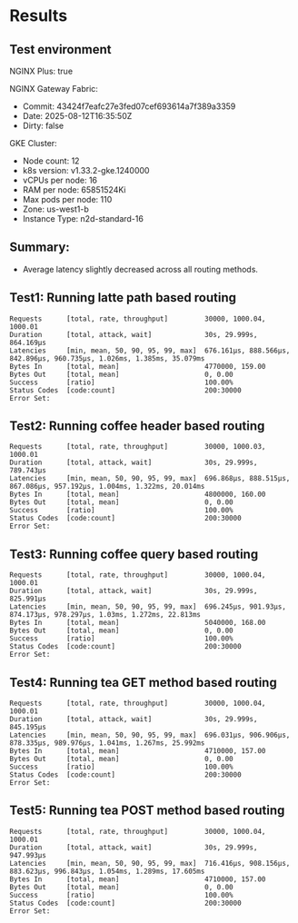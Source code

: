 # Results

## Test environment

NGINX Plus: true

NGINX Gateway Fabric:

- Commit: 43424f7eafc27e3fed07cef693614a7f389a3359
- Date: 2025-08-12T16:35:50Z
- Dirty: false

GKE Cluster:

- Node count: 12
- k8s version: v1.33.2-gke.1240000
- vCPUs per node: 16
- RAM per node: 65851524Ki
- Max pods per node: 110
- Zone: us-west1-b
- Instance Type: n2d-standard-16

## Summary:

- Average latency slightly decreased across all routing methods.

## Test1: Running latte path based routing

```text
Requests      [total, rate, throughput]         30000, 1000.04, 1000.01
Duration      [total, attack, wait]             30s, 29.999s, 864.169µs
Latencies     [min, mean, 50, 90, 95, 99, max]  676.161µs, 888.566µs, 842.896µs, 960.735µs, 1.026ms, 1.385ms, 35.079ms
Bytes In      [total, mean]                     4770000, 159.00
Bytes Out     [total, mean]                     0, 0.00
Success       [ratio]                           100.00%
Status Codes  [code:count]                      200:30000  
Error Set:
```

## Test2: Running coffee header based routing

```text
Requests      [total, rate, throughput]         30000, 1000.03, 1000.01
Duration      [total, attack, wait]             30s, 29.999s, 789.743µs
Latencies     [min, mean, 50, 90, 95, 99, max]  696.868µs, 888.515µs, 867.086µs, 957.192µs, 1.004ms, 1.322ms, 20.014ms
Bytes In      [total, mean]                     4800000, 160.00
Bytes Out     [total, mean]                     0, 0.00
Success       [ratio]                           100.00%
Status Codes  [code:count]                      200:30000  
Error Set:
```

## Test3: Running coffee query based routing

```text
Requests      [total, rate, throughput]         30000, 1000.04, 1000.01
Duration      [total, attack, wait]             30s, 29.999s, 825.991µs
Latencies     [min, mean, 50, 90, 95, 99, max]  696.245µs, 901.93µs, 874.173µs, 978.297µs, 1.03ms, 1.272ms, 22.813ms
Bytes In      [total, mean]                     5040000, 168.00
Bytes Out     [total, mean]                     0, 0.00
Success       [ratio]                           100.00%
Status Codes  [code:count]                      200:30000  
Error Set:
```

## Test4: Running tea GET method based routing

```text
Requests      [total, rate, throughput]         30000, 1000.04, 1000.01
Duration      [total, attack, wait]             30s, 29.999s, 845.195µs
Latencies     [min, mean, 50, 90, 95, 99, max]  696.031µs, 906.906µs, 878.335µs, 989.976µs, 1.041ms, 1.267ms, 25.992ms
Bytes In      [total, mean]                     4710000, 157.00
Bytes Out     [total, mean]                     0, 0.00
Success       [ratio]                           100.00%
Status Codes  [code:count]                      200:30000  
Error Set:
```

## Test5: Running tea POST method based routing

```text
Requests      [total, rate, throughput]         30000, 1000.04, 1000.01
Duration      [total, attack, wait]             30s, 29.999s, 947.993µs
Latencies     [min, mean, 50, 90, 95, 99, max]  716.416µs, 908.156µs, 883.623µs, 996.843µs, 1.054ms, 1.289ms, 17.605ms
Bytes In      [total, mean]                     4710000, 157.00
Bytes Out     [total, mean]                     0, 0.00
Success       [ratio]                           100.00%
Status Codes  [code:count]                      200:30000  
Error Set:
```
